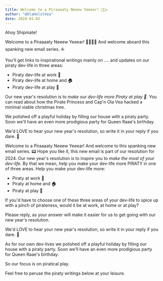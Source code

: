 ```yaml
---
title: Welcome to a Piraaaaty Neeew Yeeear! 🥳🏴‍☠️
author: "@OlaHolstVea"
date: 2024-01-02
---
```




Ahoy Shipmate!

Welcome to a Piraaaaty Neeew Yeeear! 🏴‍☠️🥳🚀
And welcome aboard this spanking new email series. ⛵

You'll get links to inspirational writings mainly on .... and updates on our piraty dev-life in three areas:

- Piraty dev-life at work 🔧
- Piraty dev-life at home and 🏠
- Piraty dev-life at play 💃

Our new year's resolution is to *make our dev-life more Piraty at play 💃*. You can read about how the Pirate Princess and Cap'n Ola Vea hacked a minimal viable christmas tree.

We polished off a playful holiday by filling our house with a piraty party. Soon we'll have an even more prodigious party for Queen Raae's birthday.

We'd LOVE to hear your new year's resolution, so write it in your reply if you dare. 👻



Welcome to a Piraaaaty Neeew Yeeear!
And welcome to this spanking new email series. 📟 Hope you like it, this new email is part of our resolution for 2024. Our new year's resolution is to inspire you to *make the most of your dev-life*. By that we mean, help you make your dev-life more PIRATY  in one of three areas. Help you make your dev-life more:

- Piraty at work 🔧
- Piraty at home and 🏠
- Piraty at play 💃

If you'd have to choose one of these three areas of your dev-life to spice up with a pinch of pirateness, would it be at work, at home or at play?

Please reply, as your answer will make it easier for us to get going with our new year's resolution.

We'd LOVE to hear your new year's resolution, so write it in your reply if you dare. 👻

As for our own dev-lives we polished off a playful holiday by filling our house with a piraty party. Soon we'll have an even more prodigious party for Queen Raae's birthday.

So our focus is on piratical play.

Feel free to peruse the piraty writings below at your leisure.